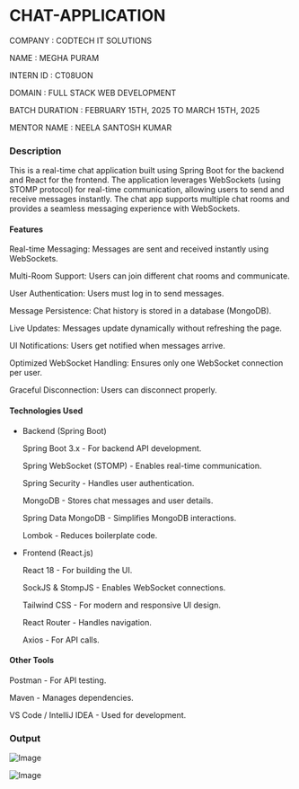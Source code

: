 # CHAT-APPLICATION

COMPANY : CODTECH IT SOLUTIONS

NAME : MEGHA PURAM

INTERN ID : CT08UON

DOMAIN : FULL STACK WEB DEVELOPMENT

BATCH DURATION : FEBRUARY 15TH, 2025 TO MARCH 15TH, 2025

MENTOR NAME : NEELA SANTOSH KUMAR


### Description
This is a real-time chat application built using Spring Boot for the backend and React for the frontend. The application leverages WebSockets (using STOMP protocol) for real-time communication, allowing users to send and receive messages instantly. The chat app supports multiple chat rooms and provides a seamless messaging experience with WebSockets.

#### Features

Real-time Messaging: Messages are sent and received instantly using WebSockets.

Multi-Room Support: Users can join different chat rooms and communicate.

User Authentication: Users must log in to send messages.

Message Persistence: Chat history is stored in a database (MongoDB).

Live Updates: Messages update dynamically without refreshing the page.

UI Notifications: Users get notified when messages arrive.

Optimized WebSocket Handling: Ensures only one WebSocket connection per user.

Graceful Disconnection: Users can disconnect properly.

#### Technologies Used

* Backend (Spring Boot)

  Spring Boot 3.x - For backend API development.
  
  Spring WebSocket (STOMP) - Enables real-time communication.
  
  Spring Security - Handles user authentication.
  
  MongoDB - Stores chat messages and user details.
  
  Spring Data MongoDB - Simplifies MongoDB interactions.

  Lombok - Reduces boilerplate code.

* Frontend (React.js)

  React 18 - For building the UI.
  
  SockJS & StompJS - Enables WebSocket connections.
  
  Tailwind CSS - For modern and responsive UI design.
  
  React Router - Handles navigation.
  
  Axios - For API calls.

#### Other Tools

  Postman - For API testing.
  
  Maven - Manages dependencies.
  
  VS Code / IntelliJ IDEA - Used for development.

### Output

![Image](https://github.com/user-attachments/assets/003e2d18-a60d-41c6-97fc-9ff17838b051)


![Image](https://github.com/user-attachments/assets/131f8183-1b71-424f-b604-d227101b9498)
